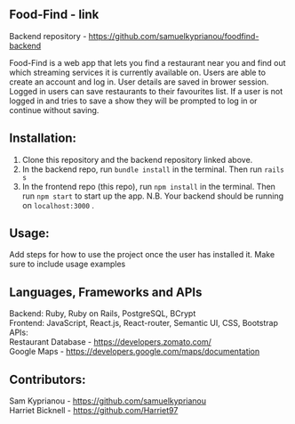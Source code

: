 ## Food-Find - link
Backend repository - https://github.com/samuelkyprianou/foodfind-backend

Food-Find is a web app that lets you find a restaurant near you and find out which streaming services it is currently available on. Users are able to create an account and log in. User details are saved in brower session. Logged in users can save restaurants to their favourites list. If a user is not logged in and tries to save a show they will be prompted to log in or continue without saving. 

## Installation:
  1. Clone this repository and the backend repository linked above.
  2. In the backend repo, run `bundle install` in the terminal. Then run `rails s`
  3. In the frontend repo (this repo), run `npm install` in the terminal. Then run `npm start` to start up the app.
     N.B. Your backend should be running on `localhost:3000` .

## Usage:
Add steps for how to use the project once the user has installed it. Make sure to include usage examples

## Languages, Frameworks and APIs
  Backend: Ruby, Ruby on Rails, PostgreSQL, BCrypt <br />
  Frontend: JavaScript, React.js, React-router, Semantic UI, CSS, Bootstrap <br />
  APIs: <br />Restaurant Database - https://developers.zomato.com/ 
         <br />Google Maps - https://developers.google.com/maps/documentation

## Contributors:

Sam Kyprianou - https://github.com/samuelkyprianou <br />
Harriet Bicknell - https://github.com/Harriet97
